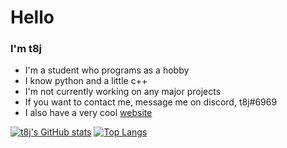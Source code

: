 <h1>Hello</h1>
<h3>I'm t8j</h3>

- I'm a student who programs as a hobby
- I know python and a little c++
- I'm not currently working on any major projects
- If you want to contact me, message me on discord, t8j#6969
- I also have a very cool <a href="https://www.t8j.monster">website</a>

[![t8j's GitHub stats](https://github-readme-stats.vercel.app/api?username=tea8j&theme=nightowl&show_icons=true)](https://github.com/anuraghazra/github-readme-stats)
[![Top Langs](https://github-readme-stats.vercel.app/api/top-langs/?username=tea8j&theme=nightowl&layout=compact)](https://github.com/anuraghazra/github-readme-stats)

